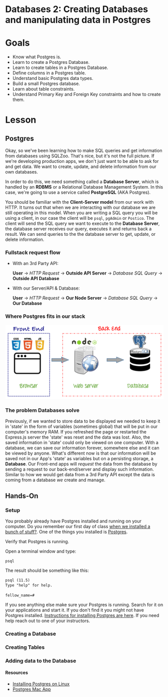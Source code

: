# Databases 2: Creating Databases and manipulating data in Postgres

# Goals

- Know what Postgres is.
- Learn to create a Postgres Database.
- Learn to create tables in a Postgres Database.
- Define columns in a Postgres table.
- Understand basic Postgres data types.
- Build a small Postgres database.
- Learn about table constraints.
- Understand Primary Key and Foreign Key constraints and how to create them.

# Lesson

## Postgres

Okay, so we've been learning how to make SQL queries and get information from databases using SQLZoo. That's nice, but it's not the full picture. If we're developing production apps, we don't just want to be able to ask for and get data. We want to create, update, and delete information from our own databases.

In order to do this, we need something called a **Database Server**, which is handled by an **RDBMS** or a Relational Database Management System. In this case, we're going to use a service called **PostgreSQL** (AKA Postgres).

You should be familiar with the **Client-Server model** from our work with HTTP. It turns out that when we are interacting with our database we are still operating in this model. When you are writing a SQL query you will be using a client, in our case the client will be `psql`, `pgAdmin` or `Postico`. The client will send the SQL query we want to execute to the **Database Server**, the database server receives our query, executes it and returns back a result. We can send queries to the the database server to get, update, or delete information. 

### Fullstack request flow 

* With an 3rd Party API:

  **User** -> _HTTP Request_ -> **Outside API Server** -> _Database SQL Query_ -> **Outside API Database**

* With our Server/API & Database:

  **User** -> _HTTP Request_ -> **Our Node Server** -> _Database SQL Query_ -> **Our Database**

### Where Postgres fits in our stack
![fullstack diagram](./assets/fullstack_diagram.png)

### The problem Databases solve

Previously, if we wanted to store data to be displayed we needed to keep it in 'state' in the form of variables (sometimes global) that will be put in our computer's memory RAM. If you refreshed the page or restarted the Express.js server the 'state' was reset and the data was lost. Also, the saved information in 'state' could only be viewed on one computer. With a database, we can save our information forever, somewhere else and it can be viewed by anyone. What's different now is that our information will be saved not in our App's 'state' as variables but on a persisting storage, a **Database**. Our Front-end apps will _request_ the data from the database by sending a request to our back-end/server and display such information. Similar to how we would get data from a 3rd Party API except the data is coming from a database _we_ create and manage.

## Hands-On 

### Setup

You probably already have Postgres installed and running on your computer. Do you remember our first day of class [when we installed a bunch of stuff?](https://github.com/joinpursuit/Pursuit-Core-Web/blob/master/fundamentals/local_environment/README.md). One of the things you installed is [Postgres](https://github.com/joinpursuit/Pursuit-Core-Web/blob/master/fundamentals/local_environment/README.md#postgresql).

Verify that Postgres is running. 

Open a terminal window and type:

```
psql
```

The result should be something like this:

```
psql (11.5)
Type "help" for help.

fellow_name=# 
```

If you see anything else make sure your Postgres is running. Search for it on your applications and start it. If you don't find it you might not have Postgres installed. [Instructions for installing Postgres are here](https://github.com/joinpursuit/Pursuit-Core-Web/blob/master/fundamentals/local_environment/README.md#postgresql). If you need help reach out to one of your instructors.

### Creating a Database

### Creating Tables

### Adding data to the Database



#### Resources

- [Installing Postgres on Linux](https://www.digitalocean.com/community/tutorials/how-to-install-and-use-postgresql-on-ubuntu-16-04)
- [Postgres Mac App](https://postgresapp.com/)
